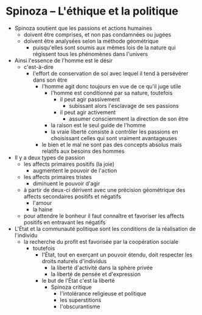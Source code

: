 # Spinoza – L'éthique et la politique
- Spinoza soutient que les passions et actions humaines
  - doivent être comprises, et non pas condamnées ou jugées
  - doivent être analysées selon la méthode géométrique
    - puisqu'elles sont soumis aux mêmes lois de la nature qui régissent tous les phénomènes dans l'univers
- Ainsi l'essence de l'homme est le désir
  - c'est-à-dire
    - l'effort de conservation de soi avec lequel il tend à persévérer dans son être
      - l'homme agit donc toujours en vue de ce qu'il juge utile
        - l'homme est conditionné par sa nature, toutefois
          - il peut agir passivement
            - subissant alors l'esclavage de ses passions
          - il peut agir activement
            - assumer consciemment la direction de son être
        - la raison est le seul guide de l'homme
        - la vraie liberté consiste à contrôler les passions en choisissant celles qui sont vraiment avantageuses
      - le bien et le mal ne sont pas des concepts absolus mais relatifs aux besoins des hommes
- Il y a deux types de passion
  - les affects primaires positifs (la joie)
    - augmentent le pouvoir de l'action
  - les affects primaires tristes
    - diminuent le pouvoir d'agir
  - à partir de deux-ci dérivent avec une précision géométrique des affects secondaires positifs et négatifs
    - l'amour
    - la haine
  - pour attendre le bonheur il faut connaître et favoriser les affects positifs en entravant les négatifs
- L'État et la communauté politique sont les conditions de la réalisation de l'individu
  - la recherche du profit est favorisée par la coopération sociale
    - toutefois
      - l'État, tout en exerçant un pouvoir étendu, doit respecter les droits naturels d'individus
        - la liberté d'activité dans la sphère privée
        - la liberté de pensée et d'expression
      - le but de l'État c'est la liberté
        - Spinoza critique
          - l'intolérance religieuse et politique
          - les superstitions
          - l'obscurantisme
